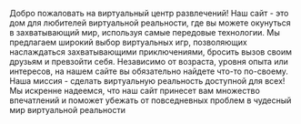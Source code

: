 Добро пожаловать на виртуальный центр развлечений! Наш сайт - это дом для любителей виртуальной реальности, где вы можете окунуться в захватывающий мир, используя самые передовые технологии. Мы предлагаем широкий выбор виртуальных игр, позволяющих наслаждаться захватывающими приключениями, бросить вызов своим друзьям и превзойти себя. Независимо от возраста, уровня опыта или интересов, на нашем сайте вы обязательно найдете что-то по-своему. Наша миссия - сделать виртуальную реальность доступной для всех! Мы искренне надеемся, что наш сайт принесет вам множество впечатлений и поможет убежать от повседневных проблем в чудесный мир виртуальной реальности
